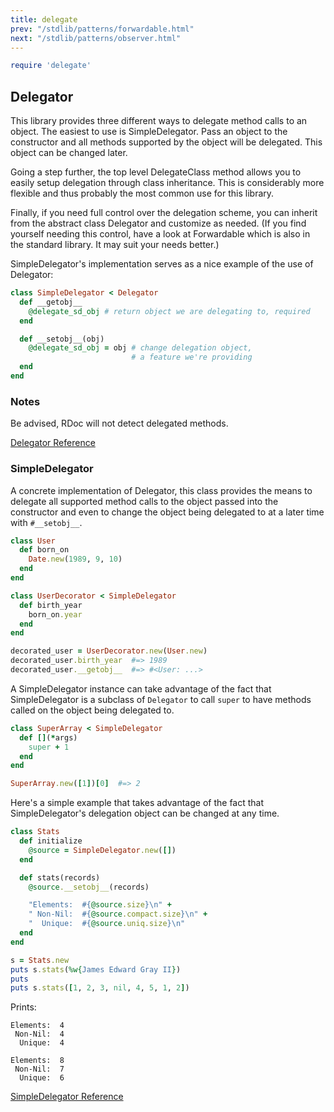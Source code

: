 ```yaml
---
title: delegate
prev: "/stdlib/patterns/forwardable.html"
next: "/stdlib/patterns/observer.html"
---
```



```ruby
require 'delegate'
```

## Delegator[](#delegator)

This library provides three different ways to delegate method calls to
an object. The easiest to use is SimpleDelegator. Pass an object to the
constructor and all methods supported by the object will be delegated.
This object can be changed later.

Going a step further, the top level DelegateClass method allows you to
easily setup delegation through class inheritance. This is considerably
more flexible and thus probably the most common use for this library.

Finally, if you need full control over the delegation scheme, you can
inherit from the abstract class Delegator and customize as needed. (If
you find yourself needing this control, have a look at Forwardable which
is also in the standard library. It may suit your needs better.)

SimpleDelegator's implementation serves as a nice example of the use of
Delegator:


```ruby
class SimpleDelegator < Delegator
  def __getobj__
    @delegate_sd_obj # return object we are delegating to, required
  end

  def __setobj__(obj)
    @delegate_sd_obj = obj # change delegation object,
                           # a feature we're providing
  end
end
```

### Notes[](#notes)

Be advised, RDoc will not detect delegated methods.

<a
href='https://ruby-doc.org/stdlib-2.6/libdoc/delegate/rdoc/Delegator.html'
class='ruby-doc remote' target='_blank'>Delegator Reference</a>



### SimpleDelegator[](#simpledelegator)

A concrete implementation of Delegator, this class provides the means to
delegate all supported method calls to the object passed into the
constructor and even to change the object being delegated to at a later
time with `#__setobj__`.


```ruby
class User
  def born_on
    Date.new(1989, 9, 10)
  end
end

class UserDecorator < SimpleDelegator
  def birth_year
    born_on.year
  end
end

decorated_user = UserDecorator.new(User.new)
decorated_user.birth_year  #=> 1989
decorated_user.__getobj__  #=> #<User: ...>
```

A SimpleDelegator instance can take advantage of the fact that
SimpleDelegator is a subclass of `Delegator` to call `super` to have
methods called on the object being delegated to.


```ruby
class SuperArray < SimpleDelegator
  def [](*args)
    super + 1
  end
end

SuperArray.new([1])[0]  #=> 2
```

Here's a simple example that takes advantage of the fact that
SimpleDelegator's delegation object can be changed at any time.


```ruby
class Stats
  def initialize
    @source = SimpleDelegator.new([])
  end

  def stats(records)
    @source.__setobj__(records)

    "Elements:  #{@source.size}\n" +
    " Non-Nil:  #{@source.compact.size}\n" +
    "  Unique:  #{@source.uniq.size}\n"
  end
end

s = Stats.new
puts s.stats(%w{James Edward Gray II})
puts
puts s.stats([1, 2, 3, nil, 4, 5, 1, 2])
```

Prints:


```
Elements:  4
 Non-Nil:  4
  Unique:  4

Elements:  8
 Non-Nil:  7
  Unique:  6
```

<a
href='https://ruby-doc.org/stdlib-2.6/libdoc/delegate/rdoc/SimpleDelegator.html'
class='ruby-doc remote' target='_blank'>SimpleDelegator Reference</a>

